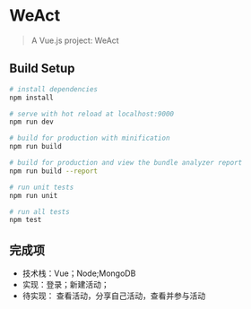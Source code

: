 # WeAct

> A Vue.js project: WeAct

## Build Setup

``` bash
# install dependencies
npm install

# serve with hot reload at localhost:9000
npm run dev

# build for production with minification
npm run build

# build for production and view the bundle analyzer report
npm run build --report

# run unit tests
npm run unit

# run all tests
npm test
```

## 完成项

- 技术栈：Vue；Node;MongoDB
- 实现：登录；新建活动；
- 待实现： 查看活动，分享自己活动，查看并参与活动
